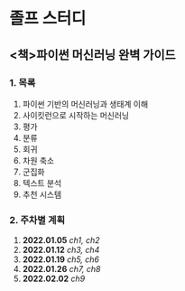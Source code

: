 졸프 스터디
===============================
<책>파이썬 머신러닝 완벽 가이드
--------------------------
### 1. 목록
1. 파이썬 기반의 머신러닝과 생태계 이해
2. 사이킷런으로 시작하는 머신러닝
3. 평가
4. 분류
5. 회귀  
6. 차원 축소
7. 군집화  
8. 텍스트 분석
9. 추천 시스템

### 2. 주차별 계획
1. **2022.01.05** *ch1, ch2*
2. **2022.01.12** *ch3, ch4*
3. **2022.01.19** *ch5, ch6*
4. **2022.01.26** *ch7, ch8*
5. **2022.02.02** *ch9*

